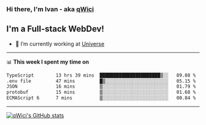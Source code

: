 ### Hi there, I'm Ivan - aka [qWici][website]

## I'm a Full-stack WebDev!
- 🔭 I’m currently working at [Universe][universe]

---

📊 **This week I spent my time on**
<!--START_SECTION:waka-->

```txt
TypeScript        13 hrs 39 mins  ██████████████████████▒░░   89.08 %
.env file         47 mins         █▒░░░░░░░░░░░░░░░░░░░░░░░   05.15 %
JSON              16 mins         ▒░░░░░░░░░░░░░░░░░░░░░░░░   01.79 %
protobuf          15 mins         ▒░░░░░░░░░░░░░░░░░░░░░░░░   01.68 %
ECMAScript 6      7 mins          ▒░░░░░░░░░░░░░░░░░░░░░░░░   00.84 %
```

<!--END_SECTION:waka-->

---

[![qWici's GitHub stats](https://github-readme-stats.vercel.app/api?username=qWici)](https://github.com/qWici/github-readme-stats)

[website]: https://devkucher.com
[twitter]: https://twitter.com/KucherDev
[linkedin]: https://www.linkedin.com/in/ivankucher
[universe]: https://universeapps.limited
